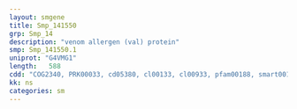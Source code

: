 ```yaml
---
layout: smgene
title: Smp_141550
grp: Smp_14
description: "venom allergen (val) protein"
smp: Smp_141550.1
uniprot: "G4VMG1"
length:   588
cdd: "COG2340, PRK00033, cd05380, cl00133, cl00933, pfam00188, smart00198"
kk: ns
categories: sm
---
```

